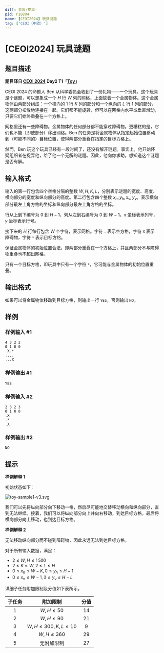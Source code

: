 ```yaml
---
diff: 普及/提高-
pid: P10804
name: [CEOI2024] 玩具谜题
tag: ['CEOI（中欧）']
---
```

# [CEOI2024] 玩具谜题
## 题目描述

**题目译自 [CEOI 2024](https://ceoi2024.fi.muni.cz/) Day2 T1「[Toy](https://ceoi2024.fi.muni.cz/page/tasks/statements/toy.pdf)」**

CEOI 2024 的命题人 Ben 从科学委员会收到了一份礼物——一个玩具。这个玩具是个谜题，可以想象成一个 $H$ 行 $W$ 列的网格，上面放着一个金属物体。这个金属物体由两部分组成：一个横向的 $1$ 行 $K$ 列的部分和一个纵向的 $L$ 行 $1$ 列的部分，这两部分松散地连接在一起。它们都不能旋转，但可以在网格内水平或垂直滑动，只要它们始终重叠在一个方格上。

网格里还有一些障碍物。金属物体的任何部分都不能穿过障碍物，更糟糕的是，它们也不能（即使部分）移出网格。Ben 的任务是将金属物体从指定起始位置移动到（可能不同的）目标位置，使得两部分重叠在指定的目标方格上。

然而，Ben 玩这个玩具已经有一段时间了，还没有解开谜题。事实上，他开始怀疑组织者在捉弄他，给了他一个无解的谜题。因此，他向你求助，想知道这个谜题是否有解。
## 输入格式

输入的第一行包含四个空格分隔的整数 $W, H, K, L$，分别表示谜题的宽度、高度、横向部分的宽度和纵向部分的高度。第二行包含四个整数 $x_h, y_h, x_v, y_v$，表示横向部分最左上角方格的坐标和纵向部分最左上角方格的坐标。

行从上到下编号为 $0$ 到 $H-1$，列从左到右编号为 $0$ 到 $W-1$。$x$ 坐标表示列号，$y$ 坐标表示行号。

接下来的 $H$ 行每行包含 $W$ 个字符，表示网格。字符 `.` 表示空方格，字符 `X` 表示障碍物，字符 `*` 表示目标方格。

保证金属物体的初始位置合法，即两部分重叠在一个方格上，并且两部分不与障碍物重叠也不超出网格。

只有一个目标方格，即玩具中只有一个字符 `*`，它可能与金属物体的初始位置重叠。
## 输出格式

如果可以将金属物体移动到目标方格，则输出一行 `YES`，否则输出 `NO`。
## 样例

### 样例输入 #1
```
4 3 2 2
0 1 0 0
.X.*
....
...X
```
### 样例输出 #1
```
YES
```
### 样例输入 #2
```
2 3 2 3
0 1 0 0
.X
.*
.X
```
### 样例输出 #2
```
NO
```
## 提示

**样例解释 1**

初始状态如下：

![toy-sample1-v3.svg](https://img.loj.ac.cn/2024/07/15/154b44c9149f4.svg)

我们可以先将纵向部分向下移动一格，然后尽可能地交替移动横向和纵向部分，直到无法继续。接着，我们可以将纵向部分向上并向右移动，到达目标方格，最后将横向部分向上移动，也到达目标方格。

**样例解释 2**

无法移动纵向部分而不碰到障碍物，因此永远无法到达目标方格。

对于所有输入数据，满足：

- $2 \leq W, H \leq 1\,500$
- $2 \leq K \leq W, 2 \leq L \leq H$
- $0 \leq x_h \leq W - K, 0 \leq y_h \leq H - 1$
- $0 \leq x_v \leq W - 1, 0 \leq y_v \leq H - L$

详细子任务附加限制及分值如下表所示。

| 子任务 | 附加限制 | 分值 |
| :--: | :--: | :--: |
|  $1$  | $W, H \le 50$ | $14$  |
|  $2$  | $W, H \le 90$| $21$ |
|  $3$  | $W, H \le 300, K, L \le 10$ | $9$ |
|  $4$  | $W, H \le 360$ | $29$ |
|  $5$  | 无附加限制| $27$ |

